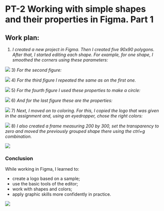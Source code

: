 # PT-2 Working with simple shapes and their properties in Figma. Part 1 
## Work plan:
1) *I created a new project in Figma.
 Then I created five 90x90 polygons.
 After that, I started editing each shape. For example, for one shape, I smoothed the corners using these parameters:* 

 ![](./imgs/1.jpg)
 3) *For the second figure:*

 ![](./imgs/2.jpg)
4) *For the third figure I repeated the same as on the first one.*

![](./imgs/3.jpg)
 5) *For the fourth figure I used these properties to make a circle:*

 ![](./imgs/4.jpg)
6)  *And for the last figure these are the properties:*

![](./imgs/5.jpg)
7)  *Next, I moved on to coloring. For this, I copied the logo that was given in the assignment and, using an eyedropper, chose the right colors:*

![](./imgs/6.jpg)
8)  *I also created a frame measuring 200 by 300, set the transparency to zero and moved the previously grouped shape there using the ctrl+g combination.*

![](./imgs/7.jpg)
 ### Conclusion
While working in Figma, I learned to:
-   create a logo based on a sample;
-   use the basic tools of the editor;
-   work with shapes and colors;
-   apply graphic skills more confidently in practice.

![](./imgs/dz2.png)
